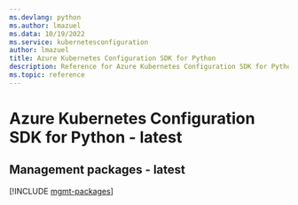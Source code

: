 ```yaml
---
ms.devlang: python
ms.author: lmazuel
ms.data: 10/19/2022
ms.service: kubernetesconfiguration
author: lmazuel
title: Azure Kubernetes Configuration SDK for Python
description: Reference for Azure Kubernetes Configuration SDK for Python
ms.topic: reference
---
```

# Azure Kubernetes Configuration SDK for Python - latest

## Management packages - latest
[!INCLUDE [mgmt-packages](kubernetes-configuration-mgmt-index.md)]